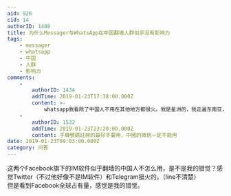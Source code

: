 ```yaml
---
aid: 926
cid: 14
authorID: 1408
title: 为什么Messager与WhatsApp在中国翻墙人群似乎没有影响力
tags:
    - messager
    - whatsapp
    - 中国
    - 人群
    - 影响力
comments:
    -
        authorID: 1434
        addTime: 2019-01-23T17:38:00.000Z
        content: >-
            whatsapp我看除了中国人不用在其他地方都很火。我是星洲的，我走遍东南亚，参加世界宗亲会大会，大家留了号码也都可以在whatsapp上联系，很少有号码不注册WA的，香港wa都很火。不过，翻墙你也用不了wa，貌似大陆锁住了某些东西，你收不到验证码。总之呢，wa、messenger我也是大部分看反TG消息。另外你打错了，messager是啥？messenger。
    -
        authorID: 1532
        addTime: 2019-01-23T23:20:00.000Z
        content: 手機號碼註冊的最好不要用，中國的微信一定不能用
date: 2019-01-23T09:03:00.000Z
category: 问答
---
```


这两个Facebook旗下的IM软件似乎翻墙的中国人不怎么用，是不是我的错觉？感觉Twitter（不过他好像不是IM软件）和Telegram挺火的。（line不清楚）  
但是看到Facebook全球占有量，感觉是我的错觉。
